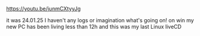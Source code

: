 https://youtu.be/junmCXtyyJg

it was 24.01.25 
I haven't any logs or imagination what's going on!
on win my new PC has been living less than 12h and this was my last Linux liveCD

